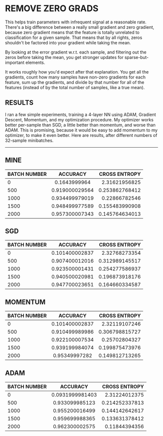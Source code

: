 # REMOVE ZERO GRADS
This helps train parameters with infrequent signal at a reasonable rate. There's a big difference between a really small gradient and zero gradient, because zero gradient means that the feature is totally unrelated to classification for a given sample. That means that by all rights, zeros shouldn't be factored into your gradient while taking the mean.

By looking at the error gradient w.r.t. each sample, and filtering out the zeros before taking the mean, you get stronger updates for sparse-but-important elements. 

It works roughly how you'd expect after that explanation. You get all the gradients, count how many samples have non-zero gradients for each feature, sum up the gradients, and divide by that number for all of the features (instead of by the total number of samples, like a true mean).

## RESULTS
I ran a few simple experiments, training a 4-layer NN using ADAM, Gradient Descent, Momentum, and my optimization procedure. My optimizer works better per-sample than SGD, a little better than momentum, and worse than ADAM. This is promising, because it would be easy to add momentum to my optimizer, to make it even better. Here are results, after different numbers of  32-sample minibatches.
___


## MINE
| BATCH NUMBER        | ACCURACY           | CROSS ENTROPY  |
| ------------- |:-------------:| -----:|
| 0       | 0.1643999964      |   2.31621956825 |
| 500       | 0.919000029564      |   0.253862768412 |
| 1000      | 0.934499979019      |   0.22866782546 |
| 1500      | 0.948499977589      |   0.155483990908 |
| 2000      | 0.957300007343      |   0.145764634013 |


## SGD
| BATCH NUMBER        | ACCURACY           | CROSS ENTROPY  |
| ------------- |:-------------:| -----:|
| 0       | 0.101400002837      |   2.32768273354 |
| 500       | 0.907400012016      |   0.312989145517 |
| 1000      | 0.923500001431      |   0.254277586937 |
| 1500      | 0.940500020981     |   0.196873918176 |
| 2000      | 0.947700023651      |   0.164660334587 |


## MOMENTUM
| BATCH NUMBER        | ACCURACY           | CROSS ENTROPY  |
| ------------- |:-------------:| -----:|
| 0       | 0.101400002837      |   2.32119107246 |
| 500       | 0.910499989986      |   0.306798815727 |
| 1000      | 0.922100007534      |   0.25702804327 |
| 1500      | 0.939199984074     |   0.199875473976 |
| 2000      | 0.95349997282      |  0.149812713265 |




## ADAM
| BATCH NUMBER        | ACCURACY           | CROSS ENTROPY  |
| ------------- |:-------------:| -----:|
| 0       | 0.0931999981403      |   2.31224012375 |
| 500       | 0.933099985123      |   0.214252337813 |
| 1000      | 0.955200016499      |   0.144142642617|
| 1500      | 0.959699988365     |   0.133631378412 |
| 2000      | 0.962300002575      |  0.11844394356 |





